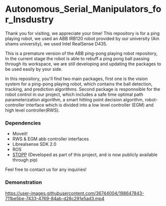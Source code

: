 # Autonomous_Serial_Manipulators_for_Insdustry
Thank you for visiting, we appreciate your time!
This repository is for a ping playing robot, we used an ABB IRB120 robot provided by our university (Ain shams university), we used Intel RealSense D435.

This is a premature version of the ABB ping-pong playing robot repository, In the current stage the robot is able to rebuff a ping pong ball passing through its workspace, we are still developing and updating the packages to be used easily by your side.

In this repository, you'll find two main packages, first one is the vision system for a ping-pong playing robot, which contains the ball detection, tracking, and prediction algorithms.
Second package is responnsible for the robot control in our project, which includes a safe time optimal path parameterization algorithm, a smart hitting point decision algorithm, robot-controller interface which is divided into a low level controller (EGM) and high level controller(RWS).

### Dependencies
- Moveit!
- RWS & EGM abb controller interfaces
- Librealsense SDK 2.0
- ROS
- [STOPP](https://github.com/AbdelrhmanBassiouny/stopp) (Developed as part of this project, and is now publicly available through pip)

Feel free to contact us for any inquiries!

### Demonstration

https://user-images.githubusercontent.com/36744004/198647843-711be5be-7433-4769-84ab-d28c291e5ad3.mp4

